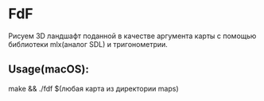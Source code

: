 # FdF
Рисуем 3D ландшафт поданной в качестве аргумента карты с помощью библиотеки mlx(аналог SDL) и тригонометрии. 
## Usage(macOS):
make && ./fdf $(любая карта из директории maps)
